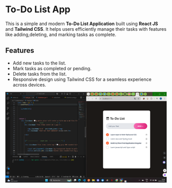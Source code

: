 # To-Do List App


This is a simple and modern **To-Do List Application** built using **React JS** and **Tailwind CSS**. It helps users efficiently manage their tasks with features like adding,deleting, and marking tasks as complete.

## Features

- Add new tasks to the list.
- Mark tasks as completed or pending.
- Delete tasks from the list.
- Responsive design using Tailwind CSS for a seamless experience across devices.


![captures](./public/captures/1.png)




